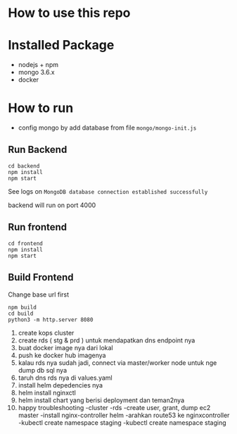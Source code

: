 # How to use this repo

# Installed Package
* nodejs + npm
* mongo 3.6.x
* docker

# How to run
* config mongo by add database from file `mongo/mongo-init.js`

## Run Backend
```
cd backend
npm install
npm start
```

See logs on `MongoDB database connection established successfully`

backend will run on port 4000

## Run frontend
```
cd frontend
npm install
npm start
```

## Build Frontend
Change base url first

```
npm build
cd build
python3 -m http.server 8080
```
1. create kops cluster
2. create rds ( stg & prd ) untuk mendapatkan dns endpoint nya
3. buat docker image nya dari lokal
4. push ke docker hub imagenya
5. kalau rds nya sudah jadi, connect via master/worker node untuk nge dump db sql nya
6. taruh dns rds nya di values.yaml
7. install helm depedencies nya
8. helm install nginxctl
9. helm install chart yang berisi deployment dan teman2nya
10. happy troubleshooting 
-cluster
-rds
-create user, grant, dump ec2 master
-install nginx-controller helm
-arahkan route53 ke nginxcontroller
-kubectl create namespace staging
-kubectl create namespace staging
